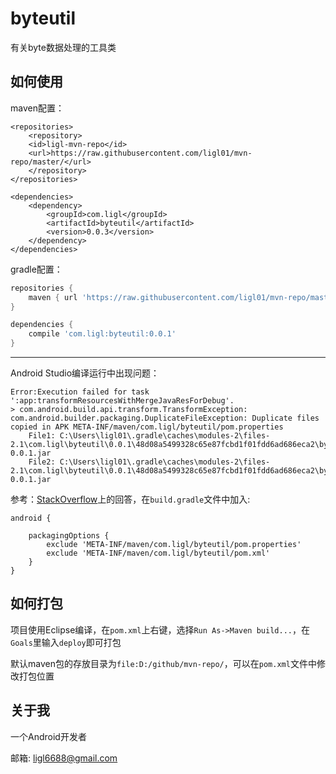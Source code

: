 # byteutil

有关byte数据处理的工具类

## 如何使用

maven配置：

```maven
<repositories>
    <repository>
    <id>ligl-mvn-repo</id>
    <url>https://raw.githubusercontent.com/ligl01/mvn-repo/master/</url>
    </repository>
</repositories>
  
<dependencies>
    <dependency>
        <groupId>com.ligl</groupId>
        <artifactId>byteutil</artifactId>
        <version>0.0.3</version>
    </dependency>
</dependencies>
```

gradle配置：

```gradle
repositories {
    maven { url 'https://raw.githubusercontent.com/ligl01/mvn-repo/master'}
}

dependencies {
    compile 'com.ligl:byteutil:0.0.1'
}
```

------------

Android Studio编译运行中出现问题：

```
Error:Execution failed for task ':app:transformResourcesWithMergeJavaResForDebug'.
> com.android.build.api.transform.TransformException: com.android.builder.packaging.DuplicateFileException: Duplicate files copied in APK META-INF/maven/com.ligl/byteutil/pom.properties
	File1: C:\Users\ligl01\.gradle\caches\modules-2\files-2.1\com.ligl\byteutil\0.0.1\48d08a5499328c65e87fcbd1f01fdd6ad686eca2\byteutil-0.0.1.jar
	File2: C:\Users\ligl01\.gradle\caches\modules-2\files-2.1\com.ligl\byteutil\0.0.1\48d08a5499328c65e87fcbd1f01fdd6ad686eca2\byteutil-0.0.1.jar
```

参考：[StackOverflow](http://stackoverflow.com/questions/27977396/android-studio-duplicate-files-copied-in-apk-meta-inf-dependencies-when-compile)上的回答，在`build.gradle`文件中加入:

```
android {

    packagingOptions {
        exclude 'META-INF/maven/com.ligl/byteutil/pom.properties'
        exclude 'META-INF/maven/com.ligl/byteutil/pom.xml'
    }
}
```

## 如何打包

项目使用Eclipse编译，在`pom.xml`上右键，选择`Run As->Maven build...`，在`Goals`里输入`deploy`即可打包

默认maven包的存放目录为`file:D:/github/mvn-repo/`，可以在`pom.xml`文件中修改打包位置

## 关于我
一个Android开发者

邮箱: ligl6688@gmail.com
